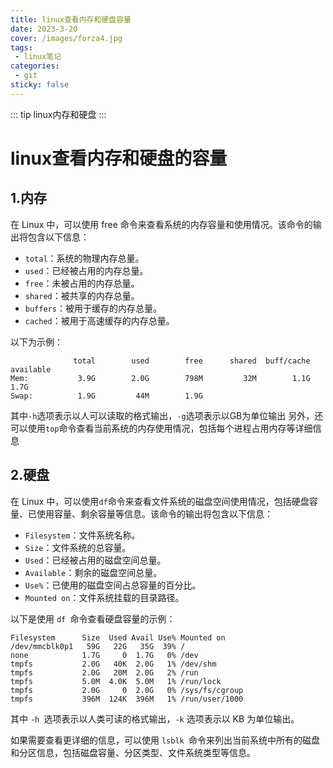 ```yaml
---
title: linux查看内存和硬盘容量
date: 2023-3-20
cover: /images/forza4.jpg
tags:
 - linux笔记
categories:
 - git
sticky: false
---
```

::: tip linux内存和硬盘
:::


<!-- more -->




# linux查看内存和硬盘的容量


## 1.内存
 在 Linux 中，可以使用 free 命令来查看系统的内存容量和使用情况。该命令的输出将包含以下信息：

- ``total``：系统的物理内存总量。
- ``used``：已经被占用的内存总量。
- ``free``：未被占用的内存总量。
- ``shared``：被共享的内存总量。
- ``buffers``：被用于缓存的内存总量。
- ``cached``：被用于高速缓存的内存总量。

以下为示例：
```
              total        used        free      shared  buff/cache   available
Mem:           3.9G        2.0G        798M         32M        1.1G        1.7G
Swap:          1.9G         44M        1.9G
```

 其中``-h``选项表示以人可以读取的格式输出，``-g``选项表示以GB为单位输出
 另外，还可以使用``top``命令查看当前系统的内存使用情况，包括每个进程占用内存等详细信息

## 2.硬盘
 在 Linux 中，可以使用`` df ``命令来查看文件系统的磁盘空间使用情况，包括硬盘容量、已使用容量、剩余容量等信息。该命令的输出将包含以下信息：

- ``Filesystem``：文件系统名称。
- ``Size``：文件系统的总容量。
- ``Used``：已经被占用的磁盘空间总量。
- ``Available``：剩余的磁盘空间总量。
- ``Use%``：已使用的磁盘空间占总容量的百分比。
- ``Mounted on``：文件系统挂载的目录路径。

以下是使用 ``df ``命令查看硬盘容量的示例：

```
Filesystem      Size  Used Avail Use% Mounted on
/dev/mmcblk0p1   59G   22G   35G  39% /
none            1.7G     0  1.7G   0% /dev
tmpfs           2.0G   40K  2.0G   1% /dev/shm
tmpfs           2.0G   20M  2.0G   2% /run
tmpfs           5.0M  4.0K  5.0M   1% /run/lock
tmpfs           2.0G     0  2.0G   0% /sys/fs/cgroup
tmpfs           396M  124K  396M   1% /run/user/1000
```

其中 ``-h ``选项表示以人类可读的格式输出，``-k`` 选项表示以 KB 为单位输出。

如果需要查看更详细的信息，可以使用 ``lsblk ``命令来列出当前系统中所有的磁盘和分区信息，包括磁盘容量、分区类型、文件系统类型等信息。